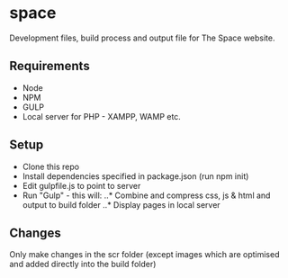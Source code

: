 # space
Development files, build process and output file for The Space website.
## Requirements
* Node
* NPM
* GULP
* Local server for PHP - XAMPP, WAMP etc.
## Setup
* Clone this repo
* Install dependencies specified in package.json (run npm init)
* Edit gulpfile.js to point to server
* Run "Gulp" - this will:
..* Combine and compress css, js & html and output to build folder
..* Display pages in local server
## Changes
Only make changes in the scr folder (except images which are optimised and added directly into the build folder)
